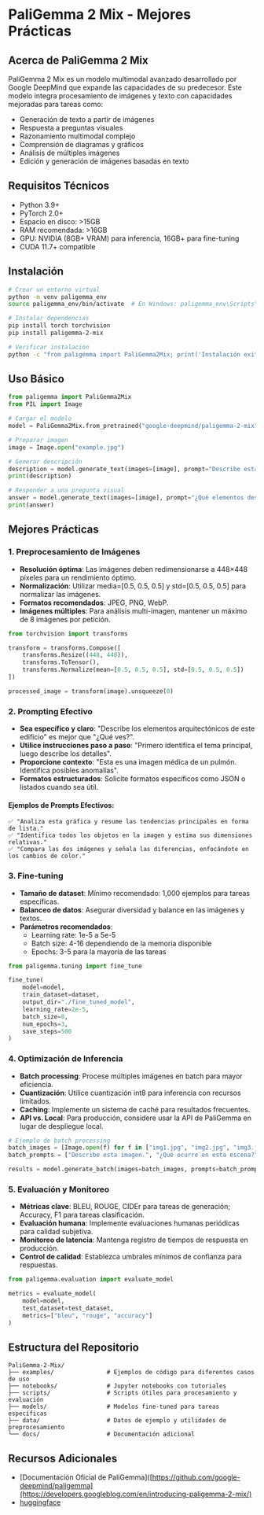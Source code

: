 # PaliGemma 2 Mix - Mejores Prácticas

## Acerca de PaliGemma 2 Mix

PaliGemma 2 Mix es un modelo multimodal avanzado desarrollado por Google DeepMind que expande las capacidades de su predecesor. Este modelo integra procesamiento de imágenes y texto con capacidades mejoradas para tareas como:

- Generación de texto a partir de imágenes
- Respuesta a preguntas visuales
- Razonamiento multimodal complejo
- Comprensión de diagramas y gráficos
- Análisis de múltiples imágenes
- Edición y generación de imágenes basadas en texto

## Requisitos Técnicos

- Python 3.9+
- PyTorch 2.0+
- Espacio en disco: >15GB
- RAM recomendada: >16GB
- GPU: NVIDIA (8GB+ VRAM) para inferencia, 16GB+ para fine-tuning
- CUDA 11.7+ compatible

## Instalación

```bash
# Crear un entorno virtual
python -m venv paligemma_env
source paligemma_env/bin/activate  # En Windows: paligemma_env\Scripts\activate

# Instalar dependencias
pip install torch torchvision
pip install paligemma-2-mix

# Verificar instalación
python -c "from paligemma import PaliGemma2Mix; print('Instalación exitosa')"
```

## Uso Básico

```python
from paligemma import PaliGemma2Mix
from PIL import Image

# Cargar el modelo
model = PaliGemma2Mix.from_pretrained("google-deepmind/paligemma-2-mix")

# Preparar imagen
image = Image.open("example.jpg")

# Generar descripción
description = model.generate_text(images=[image], prompt="Describe esta imagen en detalle.")
print(description)

# Responder a una pregunta visual
answer = model.generate_text(images=[image], prompt="¿Qué elementos destacan en primer plano?")
print(answer)
```

## Mejores Prácticas

### 1. Preprocesamiento de Imágenes

- **Resolución óptima**: Las imágenes deben redimensionarse a 448×448 píxeles para un rendimiento óptimo.
- **Normalización**: Utilizar media=[0.5, 0.5, 0.5] y std=[0.5, 0.5, 0.5] para normalizar las imágenes.
- **Formatos recomendados**: JPEG, PNG, WebP.
- **Imágenes múltiples**: Para análisis multi-imagen, mantener un máximo de 8 imágenes por petición.

```python
from torchvision import transforms

transform = transforms.Compose([
    transforms.Resize((448, 448)),
    transforms.ToTensor(),
    transforms.Normalize(mean=[0.5, 0.5, 0.5], std=[0.5, 0.5, 0.5])
])

processed_image = transform(image).unsqueeze(0)
```

### 2. Prompting Efectivo

- **Sea específico y claro**: "Describe los elementos arquitectónicos de este edificio" es mejor que "¿Qué ves?".
- **Utilice instrucciones paso a paso**: "Primero identifica el tema principal, luego describe los detalles".
- **Proporcione contexto**: "Esta es una imagen médica de un pulmón. Identifica posibles anomalías".
- **Formatos estructurados**: Solicite formatos específicos como JSON o listados cuando sea útil.

#### Ejemplos de Prompts Efectivos:

```
✅ "Analiza esta gráfica y resume las tendencias principales en forma de lista."
✅ "Identifica todos los objetos en la imagen y estima sus dimensiones relativas."
✅ "Compara las dos imágenes y señala las diferencias, enfocándote en los cambios de color."
```

### 3. Fine-tuning

- **Tamaño de dataset**: Mínimo recomendado: 1,000 ejemplos para tareas específicas.
- **Balanceo de datos**: Asegurar diversidad y balance en las imágenes y textos.
- **Parámetros recomendados**:
  - Learning rate: 1e-5 a 5e-5
  - Batch size: 4-16 dependiendo de la memoria disponible
  - Epochs: 3-5 para la mayoría de las tareas

```python
from paligemma.tuning import fine_tune

fine_tune(
    model=model,
    train_dataset=dataset,
    output_dir="./fine_tuned_model",
    learning_rate=2e-5,
    batch_size=8,
    num_epochs=3,
    save_steps=500
)
```

### 4. Optimización de Inferencia

- **Batch processing**: Procese múltiples imágenes en batch para mayor eficiencia.
- **Cuantización**: Utilice cuantización int8 para inferencia con recursos limitados.
- **Caching**: Implemente un sistema de caché para resultados frecuentes.
- **API vs. Local**: Para producción, considere usar la API de PaliGemma en lugar de despliegue local.

```python
# Ejemplo de batch processing
batch_images = [Image.open(f) for f in ["img1.jpg", "img2.jpg", "img3.jpg"]]
batch_prompts = ["Describe esta imagen.", "¿Qué ocurre en esta escena?", "Identifica los objetos."]

results = model.generate_batch(images=batch_images, prompts=batch_prompts)
```

### 5. Evaluación y Monitoreo

- **Métricas clave**: BLEU, ROUGE, CIDEr para tareas de generación; Accuracy, F1 para tareas clasificación.
- **Evaluación humana**: Implemente evaluaciones humanas periódicas para calidad subjetiva.
- **Monitoreo de latencia**: Mantenga registro de tiempos de respuesta en producción.
- **Control de calidad**: Establezca umbrales mínimos de confianza para respuestas.

```python
from paligemma.evaluation import evaluate_model

metrics = evaluate_model(
    model=model,
    test_dataset=test_dataset,
    metrics=["bleu", "rouge", "accuracy"]
)
```


## Estructura del Repositorio

```
PaliGemma-2-Mix/
├── examples/               # Ejemplos de código para diferentes casos de uso
├── notebooks/              # Jupyter notebooks con tutoriales
├── scripts/                # Scripts útiles para procesamiento y evaluación
├── models/                 # Modelos fine-tuned para tareas específicas
├── data/                   # Datos de ejemplo y utilidades de preprocesamiento
└── docs/                   # Documentación adicional
```



## Recursos Adicionales

- [Documentación Oficial de PaliGemma]([https://github.com/google-deepmind/paligemma](https://developers.googleblog.com/en/introducing-paligemma-2-mix/)
- [huggingface](https://huggingface.co/google/paligemma2-3b-mix-224)
